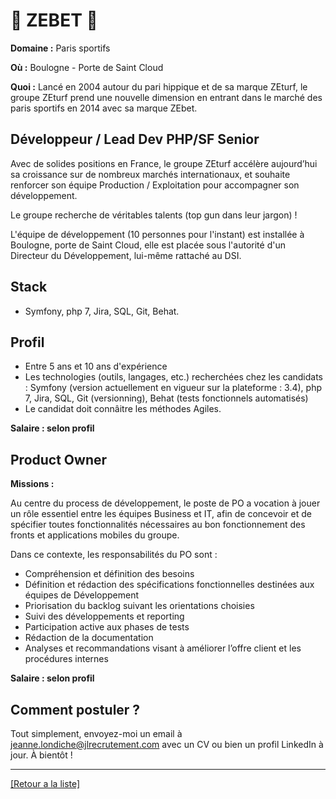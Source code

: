 # 🐎 ZEBET 🐎

**Domaine :**  Paris sportifs

**Où :** Boulogne - Porte de Saint Cloud

**Quoi :**  Lancé en 2004 autour du pari hippique et de sa marque ZEturf, le groupe ZEturf prend une nouvelle dimension en entrant dans le marché des paris sportifs en 2014 avec sa marque ZEbet.

## Développeur / Lead Dev PHP/SF Senior

Avec de solides positions en France, le groupe ZEturf accélère aujourd’hui sa croissance sur de nombreux marchés internationaux, et souhaite renforcer son équipe Production / Exploitation pour accompagner son développement.

Le groupe recherche de véritables talents (top gun dans leur jargon) !

L'équipe de développement (10 personnes pour l'instant) est installée à Boulogne, porte de Saint Cloud, elle est placée sous l'autorité d'un Directeur du Développement, lui-même rattaché au DSI. 

## Stack

* Symfony, php 7, Jira, SQL, Git, Behat.

## Profil

* Entre 5 ans et 10 ans d'expérience
* Les technologies (outils, langages, etc.) recherchées chez les candidats : Symfony (version actuellement en vigueur sur la plateforme : 3.4), php 7, Jira, SQL, Git (versionning), Behat (tests fonctionnels automatisés) 
* Le candidat doit connâitre les méthodes Agiles. 

**Salaire : selon profil**

## Product Owner

**Missions :**

Au centre du process de développement, le poste de PO a vocation à jouer un rôle essentiel entre les équipes Business et IT, afin de concevoir et de spécifier toutes fonctionnalités nécessaires au bon fonctionnement des fronts et applications mobiles du groupe.

Dans ce contexte, les responsabilités du PO sont :
* Compréhension et définition des besoins
* Définition et rédaction des spécifications fonctionnelles destinées aux équipes de Développement
* Priorisation du backlog suivant les orientations choisies
* Suivi des développements et reporting
* Participation active aux phases de tests
* Rédaction de la documentation
* Analyses et recommandations visant à améliorer l’offre client et les procédures internes

**Salaire : selon profil**

## Comment postuler ?

Tout simplement, envoyez-moi un email à jeanne.londiche@jlrecrutement.com avec un CV ou bien un profil LinkedIn à jour. À bientôt ! 

----
<a href="https://github.com/jlondiche/job-board-php/blob/master/README.md">[Retour a la liste]</a>